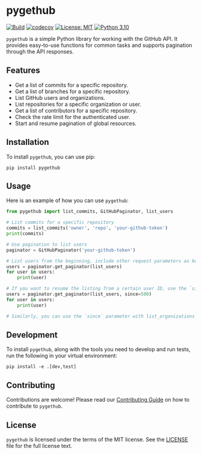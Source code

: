 # pygethub
[![Build](https://github.com/chrisammon3000/pygethub/actions/workflows/run_tests.yml/badge.svg?style=for-the-badge)](https://github.com/chrisammon3000/pygethub/actions/workflows/run_tests.yml) [![codecov](https://codecov.io/github/chrisammon3000/pygethub/branch/main/graph/badge.svg?token=QSZLP51RWJ)](https://codecov.io/github/chrisammon3000/pygethub?style=for-the-badge) [![License: MIT](https://img.shields.io/badge/License-MIT-yellow.svg)](https://opensource.org/licenses/MIT) [![Python 3.10](https://img.shields.io/badge/python-3.10-blue.svg)](https://www.python.org/downloads/release/python-3100/)

`pygethub` is a simple Python library for working with the GitHub API. It provides easy-to-use functions for common tasks and supports pagination through the API responses.

## Features

- Get a list of commits for a specific repository.
- Get a list of branches for a specific repository.
- List GitHub users and organizations.
- List repositories for a specific organization or user.
- Get a list of contributors for a specific repository.
- Check the rate limit for the authenticated user.
- Start and resume pagination of global resources.

## Installation

To install `pygethub`, you can use pip:

```
pip install pygethub
```

## Usage

Here is an example of how you can use `pygethub`:

<!-- TODO Add example of using paginator with params, see gfe-db notebook for GitHub EDA list_branches -->
```python
from pygethub import list_commits, GitHubPaginator, list_users

# List commits for a specific repository
commits = list_commits('owner', 'repo', 'your-github-token')
print(commits)

# Use pagination to list users
paginator = GitHubPaginator('your-github-token')

# List users from the beginning, include other request parameters as keyword arguments
users = paginator.get_paginator(list_users)
for user in users:
    print(user)

# If you want to resume the listing from a certain user ID, use the `since` parameter
users = paginator.get_paginator(list_users, since=500)
for user in users:
    print(user)

# Similarly, you can use the `since` parameter with list_organizations to resume listing from a certain organization ID
```

## Development

To install `pygethub`, along with the tools you need to develop and run tests, run the following in your virtual environment:

```
pip install -e .[dev,test]
```

## Contributing

Contributions are welcome! Please read our [Contributing Guide](CONTRIBUTING.md) on how to contribute to `pygethub`.

## License

`pygethub` is licensed under the terms of the MIT license. See the [LICENSE](LICENSE) file for the full license text.